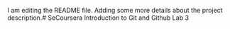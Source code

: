 I am editing the README file. Adding some more details about the project description.# SeCoursera
Introduction to Git and Github Lab 3
